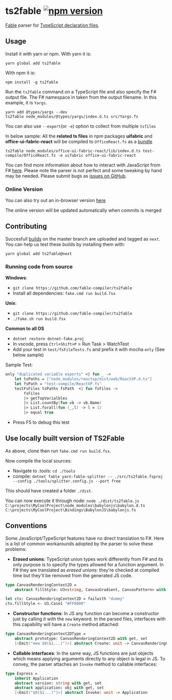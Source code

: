# **ts2fable**  [![npm version](https://badge.fury.io/js/ts2fable.svg)](https://www.npmjs.com/package/ts2fable)

[Fable](https://github.com/fable-compiler/Fable) parser for [TypeScript declaration files](https://www.typescriptlang.org/docs/handbook/writing-declaration-files.html).
## Usage

Install it with yarn or npm. With yarn it is:
```
yarn global add ts2fable
```

With npm it is:
```
npm install -g ts2fable
```
Run the `ts2fable` command on a TypeScript file and also specify the F# output file. The F# namespace in taken from the output filename. In this example, it is `Yargs`.

```
yarn add @types/yargs --dev
ts2fable node_modules/@types/yargs/index.d.ts src/Yargs.fs
```

You can also use `--export`(or `-e`) option to collect from multiple `tsfiles` 

In below sample: All the **related ts files** in npm packages **uifabric** and **office-ui-fabric-react** will be compiled to `OfficeReact.fs` as a [bundle](https://github.com/fable-compiler/ts2fable-exports/blob/master/OfficeReact.fs)
```
ts2fable node_modules/office-ui-fabric-react/lib/index.d.ts test-compile/OfficeReact.fs -e uifabric office-ui-fabric-react
```

You can find more information about how to interact with JavaScript
from F# [here](https://fable.io/docs/communicate/js-from-fable.html).
Please note the parser is not perfect and some tweaking by hand may be needed. Please submit bugs as [issues on GitHub](https://github.com/fable-compiler/ts2fable/issues).

### Online Version
You can also try out an in-browser version [here](http://fable.io/ts2fable/)

The online version will be updated automatically when commits is merged

## Contributing
Succesfull [builds](https://ci.appveyor.com/project/fable-compiler/ts2fable/history) on the master branch are uploaded and tagged as `next`. You can help us test these builds by installing them with:
```
yarn global add ts2fable@next
```

### Running code from source

**Windows**:
- `git clone https://github.com/fable-compiler/ts2fable`
- Install all dependencies: `fake.cmd run build.fsx`

**Unix**:
- `git clone https://github.com/fable-compiler/ts2fable`
- `./fake.sh run build.fsx`

**Common to all OS**
- `dotnet restore dotnet-fake.proj`
- In vscode, press `Ctrl+Shift+P` > Run Task > WatchTest
- Add your test in `test/fsFileTests.fs` and prefix it with mocha `only` (See below sample)

Sample Test:
```fsharp
only "duplicated variable exports" <| fun _ ->
    let tsPaths = ["node_modules/reactxp/dist/web/ReactXP.d.ts"]
    let fsPath = "test-compile/ReactXP.fs"
    testFsFiles tsPaths fsPath  <| fun fsFiles ->
        fsFiles
        |> getTopVarialbles
        |> List.countBy(fun vb -> vb.Name)
        |> List.forall(fun (_,l) -> l = 1)
        |> equal true
```
- Press F5 to debug this test

## Use locally built version of TS2Fable

As above, clone then run `fake.cmd run build.fsx`.

Now compile the local sources:

* Navigate to .tools: ``cd ./tools``
* compile: ``dotnet fable yarn-fable-splitter -- ./src/ts2fable.fsproj --config ./tools/splitter.config.js --port free``

This should have created a folder ``./dist``.

You can now execute it through node: ``node ./dist/ts2fable.js C:\projects\MyCoolProject\node_modules\babylonjs\babylon.d.ts C:\projects\MyCoolProject\Bindings\BabylonJS\babylonjs.fs``

## Conventions

Some JavaScript/TypeScript features have no direct translation to F#. Here is
a list of common workarounds adopted by the parser to solve these problems:

* **Erased unions**: TypeScript union types work differently from F# and its only
purpose is to specify the types allowed for a function argument. In F# they are
translated as _erased unions_: they're checked at compiled time but they'll be
removed from the generated JS code.

```fsharp
type CanvasRenderingContext2D =
    abstract fillStyle: U3<string, CanvasGradient, CanvasPattern> with get, set

let ctx: CanvasRenderingContext2D = failwith "dummy"
ctx.fillStyle <- U3.Case1 "#FF0000"
```

* **Constructor functions**: In JS any function can become a constructor just by
calling it with the `new` keyword. In the parsed files, interfaces with this
capability will have a `Create` method attached:

```fsharp
type CanvasRenderingContext2DType =
    abstract prototype: CanvasRenderingContext2D with get, set
    [<Emit("new $0($1...)")>] abstract Create: unit -> CanvasRenderingContext2D
```

* **Callable interfaces**: In the same way, JS functions are just objects which
means applying arguments directly to any object is legal in JS. To convey, the
parser attaches an `Invoke` method to callable interfaces:

```fsharp
type Express =
    inherit Application
    abstract version: string with get, set
    abstract application: obj with get, set
    [<Emit("$0($1...)")>] abstract Invoke: unit -> Application
```
